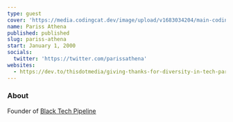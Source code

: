 ```yaml
---
type: guest
cover: 'https://media.codingcat.dev/image/upload/v1683034204/main-codingcatdev-photo/podcast-guest/parissathena'
name: Pariss Athena
published: published
slug: pariss-athena
start: January 1, 2000
socials:
  twitter: 'https://twitter.com/parissathena'
websites:
  - https://dev.to/thisdotmedia/giving-thanks-for-diversity-in-tech-pariss-athena-8fb
---
```


### About

Founder of [Black Tech Pipeline](https://blacktechpipeline.com/)
